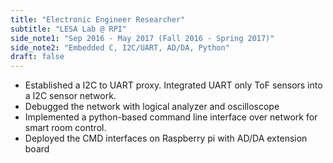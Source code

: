 ```yaml
---
title: "Electronic Engineer Researcher"
subtitle: "LESA Lab @ RPI"
side_note1: "Sep 2016 - May 2017 (Fall 2016 - Spring 2017)"
side_note2: "Embedded C, I2C/UART, AD/DA, Python"
draft: false
---
```


- Established a I2C to UART proxy. Integrated UART only ToF sensors into a I2C sensor network.
- Debugged the network with logical analyzer and oscilloscope
- Implemented a python-based command line interface over network for smart room control.
- Deployed the CMD interfaces on Raspberry pi with AD/DA extension board